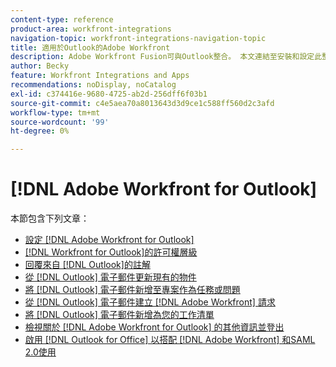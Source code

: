 ```yaml
---
content-type: reference
product-area: workfront-integrations
navigation-topic: workfront-integrations-navigation-topic
title: 適用於Outlook的Adobe Workfront
description: Adobe Workfront Fusion可與Outlook整合。 本文連結至安裝和設定此整合的說明，以及如何在日常工作中使用它。
author: Becky
feature: Workfront Integrations and Apps
recommendations: noDisplay, noCatalog
exl-id: c374416e-9680-4725-ab2d-256dff6f03b1
source-git-commit: c4e5aea70a8013643d3d9ce1c588ff560d2c3afd
workflow-type: tm+mt
source-wordcount: '99'
ht-degree: 0%

---
```


# [!DNL Adobe Workfront for Outlook]

本節包含下列文章：

* [設定 [!DNL Adobe Workfront for Outlook]](../../workfront-integrations-and-apps/using-workfront-with-outlook/set-up-workfront-for-outlook.md)
* [ [!DNL Workfront for Outlook]的許可權層級](../../workfront-integrations-and-apps/using-workfront-with-outlook/permissions-in-workfront-for-outlook.md)
* [回覆來自 [!DNL Outlook]的註解](../../workfront-integrations-and-apps/using-workfront-with-outlook/reply-to-a-comment-from-outlook.md)
* [從 [!DNL Outlook] 電子郵件更新現有的物件](../../workfront-integrations-and-apps/using-workfront-with-outlook/update-an-existing-object-from-an-outlook-email.md)
* [將 [!DNL Outlook] 電子郵件新增至專案作為任務或問題](../../workfront-integrations-and-apps/using-workfront-with-outlook/add-outlook-email-to-project-as-task-or-issue.md)
* [從 [!DNL Outlook] 電子郵件建立 [!DNL Adobe Workfront] 請求](../../workfront-integrations-and-apps/using-workfront-with-outlook/create-a-wf-request-from-an-outlook-email.md)
* [將 [!DNL Outlook] 電子郵件新增為您的工作清單](../../workfront-integrations-and-apps/using-workfront-with-outlook/add-outlook-email-as-task-to-your-work-list.md)
* [檢視關於 [!DNL Adobe Workfront for Outlook] 的其他資訊並登出](../../workfront-integrations-and-apps/using-workfront-with-outlook/view-additional-infor-wf-outlook-and-log-out.md)
* [啟用 [!DNL Outlook for Office] 以搭配 [!DNL Adobe Workfront] 和SAML 2.0使用](../../workfront-integrations-and-apps/using-workfront-with-outlook/enable-outlook-for-office-for-use-with-wf-and-saml-2.md)
